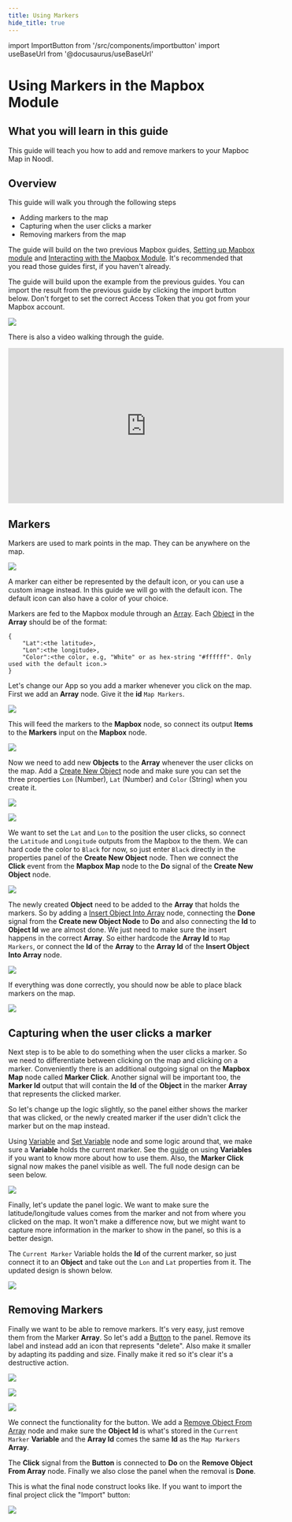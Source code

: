 ```yaml
---
title: Using Markers
hide_title: true
---
```


import ImportButton from '/src/components/importbutton'
import useBaseUrl from '@docusaurus/useBaseUrl'

# Using Markers in the Mapbox Module

## What you will learn in this guide

This guide will teach you how to add and remove markers to your Mapboc Map in Noodl.

## Overview

This guide will walk you through the following steps

-   Adding markers to the map
-   Capturing when the user clicks a marker
-   Removing markers from the map

The guide will build on the two previous Mapbox guides, [Setting up Mapbox module](/library/modules/mapbox/guides/setting-up) and [Interacting with the Mapbox Module](/library/modules/mapbox/guides/interacting). It's recommended that you read those guides first, if you haven't already.

The guide will build upon the example from the previous guides. You can import the result from the previous guide by clicking the import button below. Don't forget to set the correct Access Token that you got from your Mapbox account.

<div className="ndl-image-with-background l">
    <img src={useBaseUrl("library/modules/mapbox/guides/interacting/final-result.gif")} className="ndl-image large"></img>
	<ImportButton zip="interacting.zip" name="Mapbox Interactions" thumb="screen-2.png"/>
</div>

There is also a video walking through the guide.

<iframe width="560" height="315" src="https://www.youtube-nocookie.com/embed/LBh51xy9n7k" title="YouTube video player" frameBorder="0" allow="accelerometer; autoplay; clipboard-write; encrypted-media; gyroscope; picture-in-picture" allowFullScreen></iframe>

## Markers

Markers are used to mark points in the map. They can be anywhere on the map.

<div className="ndl-image-with-background s">

![](library/modules/mapbox/guides/using-markers/markers-1.png)

</div>

A marker can either be represented by the default icon, or you can use a custom image instead. In this guide we will go with the default icon. The default icon can also have a color of your choice.

Markers are fed to the Mapbox module through an [Array](/nodes/data/array/array-node). Each [Object](/nodes/data/object/object-node) in the **Array** should be of the format:

```
{
	"Lat":<the latitude>,
	"Lon":<the longitude>,
	"Color":<the color, e.g, "White" or as hex-string "#ffffff". Only used with the default icon.>
}
```

Let's change our App so you add a marker whenever you click on the map.
First we add an **Array** node. Give it the **id** `Map Markers`.

<div className="ndl-image-with-background">

![](library/modules/mapbox/guides/using-markers/panel-1.png)

</div>

This will feed the markers to the **Mapbox** node, so connect its output **Items** to the **Markers** input on the **Mapbox** node.

<div className="ndl-image-with-background l">

![](library/modules/mapbox/guides/using-markers/nodes-1.png)

</div>

Now we need to add new **Objects** to the **Array** whenever the user clicks on the map. Add a [Create New Object](/nodes/data/object/create-new-object) node and make sure you can set the three properties `Lon` (Number), `Lat` (Number) and `Color` (String) when you create it.

<div className="ndl-image-with-background l">

![](library/modules/mapbox/guides/using-markers/nodes-2.png)

</div>

<div className="ndl-image-with-background s">

![](library/modules/mapbox/guides/using-markers/panel-2.png)

</div>

We want to set the `Lat` and `Lon` to the position the user clicks, so connect the `Latitude` and `Longitude` outputs from the Mapbox to the them. We can hard code the color to `Black` for now, so just enter `Black` directly in the properties panel of the **Create New Object** node. Then we connect the **Click** event from the **Mapbox Map** node to the **Do** signal of the **Create New Object** node.

<div className="ndl-image-with-background l">

![](library/modules/mapbox/guides/using-markers/nodes-3.png)

</div>

The newly created **Object** need to be added to the **Array** that holds the markers. So by adding a [Insert Object Into Array](/nodes/data/array/insert-into-array) node, connecting the **Done** signal from the **Create new Object Node** to **Do** and also connecting the **Id** to **Object Id** we are almost done. We just need to make sure the insert happens in the correct **Array**. So either hardcode the **Array Id** to `Map Markers`, or connect the **Id** of the **Array** to the **Array Id** of the **Insert Object Into Array** node.

<div className="ndl-image-with-background l">

![](library/modules/mapbox/guides/using-markers/nodes-4.png)

</div>

If everything was done correctly, you should now be able to place black markers on the map.

<div className="ndl-image-with-background">

![](library/modules/mapbox/guides/using-markers/screen-2.png)

</div>

## Capturing when the user clicks a marker

Next step is to be able to do something when the user clicks a marker. So we need to differentiate between clicking on the map and clicking on a marker. Conveniently there is an additional outgoing signal on the **Mapbox Map** node called **Marker Click**. Another signal will be important too, the **Marker Id** output that will contain the **Id** of the **Object** in the marker **Array** that represents the clicked marker.

So let's change up the logic slightly, so the panel either shows the marker that was clicked, or the newly created marker if the user didn't click the marker but on the map instead.

Using [Variable](/nodes/data/variable/variable-node) and [Set Variable](/nodes/data/variable/set-variable) node and some logic around that, we make sure a **Variable** holds the current marker. See the [guide](/docs/guides/data/variables) on using **Variables** if you want to know more about how to use them.
Also, the **Marker Click** signal now makes the panel visible as well. The full node design can be seen below.

<div className="ndl-image-with-background l">

![](library/modules/mapbox/guides/using-markers/nodes-5.png)

</div>

Finally, let's update the panel logic. We want to make sure the latitude/longitude values comes from the marker and not from where you clicked on the map. It won't make a difference now, but we might want to capture more information in the marker to show in the panel, so this is a better design.

The `Current Marker` Variable holds the **Id** of the current marker, so just connect it to an **Object** and take out the `Lon` and `Lat` properties from it. The updated design is shown below.

<div className="ndl-image-with-background l">

![](library/modules/mapbox/guides/using-markers/nodes-6.png)

</div>

## Removing Markers

Finally we want to be able to remove markers. It's very easy, just remove them from the Marker **Array**.
So let's add a [Button](/nodes/ui-controls/button) to the panel. Remove its label and instead add an icon that represents "delete". Also make it smaller by adapting its padding and size. Finally make it red so it's clear it's a destructive action.

<div className="ndl-image-with-background s">

![](library/modules/mapbox/guides/using-markers/button-1.png)

</div>

<div className="ndl-image-with-background s">

![](library/modules/mapbox/guides/using-markers/button-panel-1.png)

</div>

<div className="ndl-image-with-background">

![](library/modules/mapbox/guides/using-markers/screen-3.png)

</div>

We connect the functionality for the button. We add a [Remove Object From Array](/nodes/data/array/remove-from-array) node and make sure the **Object Id** is what's stored in the `Current Marker` **Variable** and the **Array Id** comes the same **Id** as the `Map Markers` **Array**.

The **Click** signal from the **Button** is connected to **Do** on the **Remove Object From Array** node. Finally we also close the panel when the removal is **Done**.

This is what the final node construct looks like. If you want to import the final project click the "Import" button:

<div className="ndl-image-with-background l">
    <img src={useBaseUrl("library/modules/mapbox/guides/using-markers/nodes-7.png")} className="ndl-image large"></img>
	<ImportButton zip="markers.zip" name="Mapbox Markers" thumb="screen-3.png"/>
</div>
